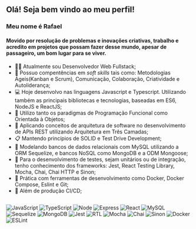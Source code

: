 ## Olá! Seja bem vindo ao meu perfil!

### Meu nome é Rafael

#### Movido por resolução de problemas e inovações criativas, trabalho e acredito em projetos que possam fazer desse mundo, apesar de passageiro, um bom lugar para se viver.

- 👨‍💻 Atualmente sou Desenvolvedor Web Fullstack;
- 🧠 Possuo compentências em _soft skills_ tais como: Metodologias Ágeis(Kanban e Scrum), Comunicação, Colaboração, Criatividade e Autoliderança;
- 💻 Hoje desenvolvo nas linguagens Javascript e Typescript. Utilizando também as principais bibliotecas e tecnologias, baseadas em ES6, NodeJS e ReactJS;
- 📝 Utilizo tanto os paradigmas de Programação Funcional como Orientada à Objetos;
- 📐 Aplicando conceitos de arquitetura de software no desenvolvimento de APIs REST utilizando Arquitetura em Três Camadas;
- 📋 Mantendo princípios de SOLID e Test Drive Development;
- 🎲 Modelando bancos de dados relacionais com MySQL utilizando a ORM Sequelize, e bancos NoSQL como MongoDB e a ODM Mongoose;
- 🧪 Para o desenvolvimento de testes, sejam unitários ou de integração, tenho conhecimento dos frameworks: Jest, React Testing Library, Mocha, Chai, Chai HTTP e Sinon;
- 🐋 Prática com ferramentas de desenvolvimento como Docker, Docker Compose, Eslint e Git;
- 🔧 Além de produção CI/CD;

##
![JavaScript](https://img.shields.io/badge/JavaScript-F7DF1E?style=for-the-badge&logo=javascript&logoColor=black)
![TypeScript](https://img.shields.io/badge/typescript-%23007ACC.svg?style=for-the-badge&logo=typescript&logoColor=white)
![Node](https://img.shields.io/badge/node.js-6DA55F?style=for-the-badge&logo=node.js&logoColor=white)
![Express](https://img.shields.io/badge/Express.js-404D59?style=for-the-badge)
![React](https://img.shields.io/badge/React-20232A?style=for-the-badge&logo=react&logoColor=61DAFB)
![MySQL](https://img.shields.io/badge/mysql-%2300f.svg?style=for-the-badge&logo=mysql&logoColor=white)
![Sequelize](https://img.shields.io/badge/sequelize-323330?style=for-the-badge&logo=sequelize&logoColor=blue)
![MongoDB](https://img.shields.io/badge/MongoDB-%234ea94b.svg?style=for-the-badge&logo=mongodb&logoColor=white)
![Jest](https://img.shields.io/badge/Jest-323330?style=for-the-badge&logo=Jest&logoColor=white)
![RTL](https://img.shields.io/badge/testing%20library-323330?style=for-the-badge&logo=testing-library&logoColor=red)
![Mocha](https://img.shields.io/badge/mocha.js-323330?style=for-the-badge&logo=mocha&logoColor=Brown)
![Chai](https://img.shields.io/badge/chai.js-323330?style=for-the-badge&logo=chai&logoColor=red)
![Sinon](https://img.shields.io/badge/sinon.js-323330?style=for-the-badge&logo=sinon)
![Docker](https://img.shields.io/badge/docker-%230db7ed.svg?style=for-the-badge&logo=docker&logoColor=white)
![ESLint](https://img.shields.io/badge/ESLint-4B3263?style=for-the-badge&logo=eslint&logoColor=white)

